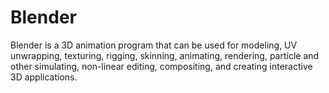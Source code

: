 # Blender

Blender is a 3D animation program that can be used for modeling, UV unwrapping,
texturing, rigging, skinning, animating, rendering, particle and other
simulating, non-linear editing, compositing, and creating interactive 3D
applications.

